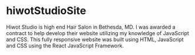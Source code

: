 # hiwotStudioSite

Hiwot Studio is high end Hair Salon in Bethesda, MD. 
I was awarded a contract to help develop their website utilizing my knowledge of JavaScript and CSS.
This fully responsive website was built using HTML, JavaScript and CSS using the React JavaScript Framework.

